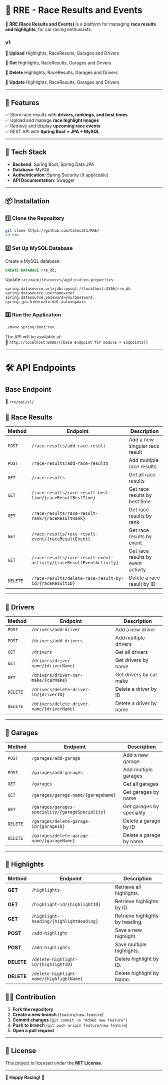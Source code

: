 # 📌 RRE - Race Results and Events

🚗 **RRE (Race Results and Events)** is a platform for managing **race results and highlights**, for car racing enthusiasts.

### **v1**
🔹 **Upload** Highlights, RaceResults, Garages and Drivers

🔹 **Get** Highlights, RaceResults, Garages and Drivers

🔹 **Delete** Highlights, RaceResults, Garages and Drivers

🔹 **Update** Highlights, RaceResults, Garages and Drivers


---

## **📜 Features**
✅ Store race results with **drivers, rankings, and best times**  
✅ Upload and manage **race highlight images**  
✅ Retrieve and display **upcoming race events**  
✅ REST API with **Spring Boot + JPA + MySQL**  

---

## **🚀 Tech Stack**
- **Backend**: Spring Boot, Spring Data JPA  
- **Database**: MySQL  
- **Authentication**: Spring Security (if applicable)  
- **API Documentation**: Swagger  

---

## **📦 Installation**
### **1️⃣ Clone the Repository**
```bash
git clone https://github.com/Calmcat1/RRE/
cd rre
```

### **2️⃣ Set Up MySQL Database**
Create a MySQL database:
```sql
CREATE DATABASE rre_db;
```
Update `src/main/resources/application.properties`:
```
spring.datasource.url=jdbc:mysql://localhost:3306/rre_db
spring.datasource.username=root
spring.datasource.password=yourpassword
spring.jpa.hibernate.ddl-auto=update
```

### **3️⃣ Run the Application**
```bash
./mvnw spring-boot:run
```
The API will be available at:  
🔗 `http://localhost:8080/{{base endpoint for module + Endpoints}}`

---

# **🛠 API Endpoints**
## Base Endpoint
🔗 `rre/api/v1/`


## **🔹 Race Results**
| Method | Endpoint | Description |
|--------|---------|-------------|
| `POST` | `/race-results/add-race-result`  | Add a new singular race result |
| `POST` | `/race-results/add-race-results`  | Add multiple race results |
| `GET`  | `/race-results` | Get all race results |
| `GET`  | `/race-results/race-result-best-time/{raceResultBestTime}` | Get race results by best time |
| `GET`  | `/race-results/race-result-rank/{raceResultRank}` | Get race results by rank |
| `GET`  | `/race-results/race-result-event/{raceResultEvent}` | Get race results by event |
| `GET`  | `/race-results/race-result-event-activity/{raceResultEventActivity}` | Get race results by event activity |
| `DELETE`  | `/race-results/delete-race-result-by-id/{raceResultID}` | Delete a race result by ID |

---

## **🔹 Drivers**
| Method | Endpoint | Description |
|--------|---------|-------------|
| `POST` | `/drivers/add-driver`  | Add a new driver |
| `POST` | `/drivers/add-drivers`  | Add multiple drivers |
| `GET`  | `/drivers` | Get all drivers |
| `GET`  | `/drivers/driver-name/{driverName}` | Get drivers by name |
| `GET`  | `/drivers/driver-car-make/{carMake}` | Get drivers by car make |
| `DELETE`  | `/drivers/delete-driver-id/{driverID}` | Delete a driver by ID |
| `DELETE`  | `/drivers/delete-driver-name/{driverName}` | Delete a driver by name |

---

## **🔹 Garages**
| Method | Endpoint | Description |
|--------|---------|-------------|
| `POST` | `/garages/add-garage`  | Add a new garage |
| `POST` | `/garages/add-garages`  | Add multiple garages |
| `GET`  | `/garages` | Get all garages |
| `GET`  | `/garages/garage-name/{garageName}` | Get garages by name |
| `GET`  | `/garages/garages-speciality/{garageSpeciality}` | Get garages by speciality |
| `DELETE`  | `/garages/delete-garage-id/{garageID}` | Delete a garage by ID |
| `DELETE`  | `/garages/delete-garage-name/{garageName}` | Delete a garage by name |
---

## **🔹 Highlights**


| Method  | Endpoint                              | Description |
|---------|---------------------------------------|-------------|
| **GET**  | `/highlights`                                  | Retrieve all highlights. |
| **GET**  | `/highlight-id/{highlightID}`       | Retrieve highlights by ID. |
| **GET**  | `/highlight-heading/{highlightHeading}` | Retrieve highlights by heading. |
| **POST** | `/add-highlight`                     | Save a new highlight. |
| **POST** | `/add-highlights`                    | Save multiple highlights. |
| **DELETE** | `/delete-highlight-id/{highlightID}` | Delete highlight by ID. |
| **DELETE** | `/delete-highlight-name/{highlightName}` | Delete highlight by Name. |


## **👨‍💻 Contribution**
1. **Fork the repository**  
2. **Create a new branch** (`feature/new-feature`)  
3. **Commit changes** (`git commit -m "Added new feature"`)  
4. **Push to branch** (`git push origin feature/new-feature`)  
5. **Open a pull request**  

---

## **📜 License**
This project is licensed under the **MIT License**.

---

🚀 **Happy Racing!** 🏁
